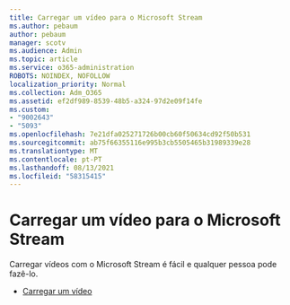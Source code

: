 ```yaml
---
title: Carregar um vídeo para o Microsoft Stream
ms.author: pebaum
author: pebaum
manager: scotv
ms.audience: Admin
ms.topic: article
ms.service: o365-administration
ROBOTS: NOINDEX, NOFOLLOW
localization_priority: Normal
ms.collection: Adm_O365
ms.assetid: ef2df989-8539-48b5-a324-97d2e09f14fe
ms.custom:
- "9002643"
- "5093"
ms.openlocfilehash: 7e21dfa025271726b00cb60f50634cd92f50b531
ms.sourcegitcommit: ab75f66355116e995b3cb5505465b31989339e28
ms.translationtype: MT
ms.contentlocale: pt-PT
ms.lasthandoff: 08/13/2021
ms.locfileid: "58315415"
---
```

# <a name="upload-a-video-to-microsoft-stream"></a>Carregar um vídeo para o Microsoft Stream

Carregar vídeos com o Microsoft Stream é fácil e qualquer pessoa pode fazê-lo.

- [Carregar um vídeo](https://docs.microsoft.com/stream/portal-upload-video)
